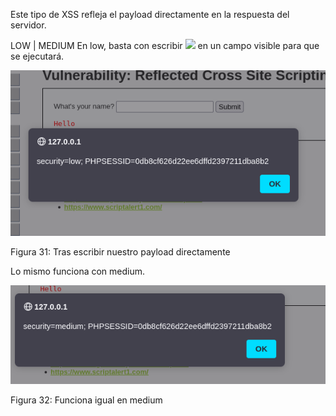 Este tipo de XSS refleja el payload directamente en la respuesta del servidor.

LOW | MEDIUM
En low, basta con escribir <img src=x onerror="alert(document.cookie)"> en un campo visible para que se ejecutará.

![Figura 32](./imagenes/image32.png)

Figura 31: Tras escribir nuestro payload directamente

Lo mismo funciona con medium.

![Figura 33](./imagenes/image33.png)

Figura 32: Funciona igual en medium

